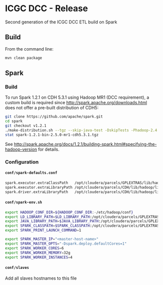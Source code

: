 ICGC DCC - Release
===

Second generation of the ICGC DCC ETL build on Spark

Build
---

From the command line:

```bash
mvn clean package
```
	
Spark
---

### Build

To run Spark 1.2.1 on CDH 5.3.1 using Hadoop MR1 (DCC requirement), a custom build is required since http://spark.apache.org/downloads.html does not offer a pre-built distribution of CDH5:

```bash
git clone https://github.com/apache/spark.git
cd spark
git checkout v1.2.1
./make-distribution.sh --tgz --skip-java-test -DskipTests -Phadoop-2.4 -Dhadoop.version=2.5.0-mr1-cdh5.3.1
stat spark-1.2.1-bin-2.5.0-mr1-cdh5.3.1.tgz
```

See http://spark.apache.org/docs/1.2.1/building-spark.html#specifying-the-hadoop-version for details.


### Configuration

#### `conf/spark-defaults.conf`

```bash
spark.executor.extraClassPath   /opt/cloudera/parcels/GPLEXTRAS/lib/hadoop/lib/hadoop-lzo.jar
spark.executor.extraLibraryPath /opt/cloudera/parcels/CDH/lib/hadoop/lib/native:/opt/cloudera/parcels/GPLEXTRAS/lib/hadoop/lib/native
spark.driver.extraLibraryPath   /opt/cloudera/parcels/CDH/lib/hadoop/lib/native:/opt/cloudera/parcels/GPLEXTRAS/lib/hadoop/lib/native
```

#### `conf/spark-env.sh`

```bash
export HADOOP_CONF_DIR=${HADOOP_CONF_DIR:-/etc/hadoop/conf}
export LD_LIBRARY_PATH=$LD_LIBRARY_PATH:/opt/cloudera/parcels/GPLEXTRAS/lib/hadoop/lib/native:/opt/cloudera/parcels/CDH/lib/hadoop/lib/native
export JAVA_LIBRARY_PATH=$JAVA_LIBRARY_PATH:/opt/cloudera/parcels/GPLEXTRAS/lib/hadoop/lib/native:/opt/cloudera/parcels/CDH/lib/hadoop/lib/native
export SPARK_CLASSPATH=$SPARK_CLASSPATH:/opt/cloudera/parcels/GPLEXTRAS/lib/hadoop/lib/hadoop-lzo.jar
export SPARK_PRINT_LAUNCH_COMMAND=1

export SPARK_MASTER_IP="<master-host-name>"
export SPARK_MASTER_OPTS="-Dspark.deploy.defaultCores=1"
export SPARK_WORKER_CORES=6
export SPARK_WORKER_MEMORY=32g
export SPARK_WORKER_INSTANCES=4
```

#### `conf/slaves`

Add all slaves hostnames to this file
